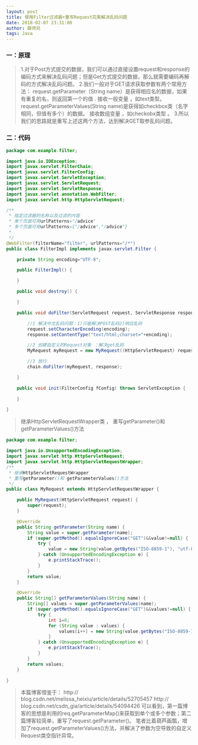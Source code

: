 ```yaml
---
layout: post
title: 使用Filter过滤器+重写Request完美解决乱码问题
date: 2018-02-07 23:31:00
author: 薛师兄
tags: Java
---
```

### 一：原理

>  1.对于Post方式提交的数据，我们可以通过直接设置request和response的编码方式来解决乱码问题；但是Get方式提交的数据，那么就需要编码再解码的方式解决乱码问题。
>  2.我们一般对于GET请求获取参数有两个常用方法：   request.getParameter（String name）是获得相应名的数据，如果有重复的名，则返回第一个的值 . 接收一般变量 ，如text类型。   request.getParameterValues(String name)是获得如checkbox类（名字相同，但值有多个）的数据。 接收数组变量 ，如checkobx类型 。
>  3.所以我们的思路就是重写上述这两个方法，达到解决GET取参乱码问题。

### 二：代码

```java
package com.example.filter;

import java.io.IOException;
import javax.servlet.FilterChain;
import javax.servlet.FilterConfig;
import javax.servlet.ServletException;
import javax.servlet.ServletRequest;
import javax.servlet.ServletResponse;
import javax.servlet.annotation.WebFilter;
import javax.servlet.http.HttpServletRequest;

/**
 * 指定过滤器的名称以及过滤的内容
 * 单个页面可用urlPatterns="/advice"
 * 多个页面可用urlPatterns={"/advice","/advice"}
 *
 */
@WebFilter(filterName="filter", urlPatterns="/*")
public class FilterImpl implements javax.servlet.Filter {

    private String encoding="UTF-8";

    public FilterImpl() {

    }

    public void destroy() {

    }

    public void doFilter(ServletRequest request, ServletResponse response, FilterChain chain) throws IOException, ServletException {   

        //1 解决中文乱码问题：1)只能解决POST乱码2)响应乱码
        request.setCharacterEncoding(encoding);
        response.setContentType("text/html;charset="+encoding);  

        //2 创建自定义的Request对象 ：解决get乱码
        MyRequest myRequest = new MyRequest((HttpServletRequest) request);  

        //3 放行  
        chain.doFilter(myRequest, response);  

    }

    public void init(FilterConfig fConfig) throws ServletException {

    }

}
```

> 继承HttpServletRequestWrapper类 ， 重写getParameter()和 getParameterValues()方法

```java
package com.example.filter;

import java.io.UnsupportedEncodingException;
import javax.servlet.http.HttpServletRequest;
import javax.servlet.http.HttpServletRequestWrapper;
/**
 * 继承HttpServletRequestWrapper
 * 重写getParameter()和 getParameterValues()方法
 */
public class MyRequest extends HttpServletRequestWrapper {

    public MyRequest(HttpServletRequest request) {
        super(request);
    }

    @Override
    public String getParameter(String name) {
        String value = super.getParameter(name);
        if (super.getMethod().equalsIgnoreCase("GET")&&value!=null) {
            try {
                value = new String(value.getBytes("ISO-8859-1"), "utf-8");
            } catch (UnsupportedEncodingException e) {
                e.printStackTrace();
            }
        }
        return value;
    }

    @Override
    public String[] getParameterValues(String name) {
        String[] values = super.getParameterValues(name);
        if (super.getMethod().equalsIgnoreCase("GET")&&values!=null) {
            try {
                int i=0;
                for (String value : values) {
                    values[i++] = new String(value.getBytes("ISO-8859-1"), "utf-8");
                }   
            } catch (UnsupportedEncodingException e) {
                e.printStackTrace();
            }
        }
        return values;
    }

}
```

>  本篇博客借鉴于： 
>  http:// blog.csdn.net/melissa_heixiu/article/details/52705457 
>  http:// blog.csdn.net/csdn_gia/article/details/54094426 
>  可以看到，第一篇博客的思想是利用的req.getParameterMap()来获取到单个或多个参数；第二篇博客较简单，重写了request.getParameter()。 
>  笔者比着葫芦画瓢，增加了request.getParameterValues()方法，并解决了参数为空导致的自定义Request类空指针异常。